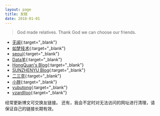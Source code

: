 ```yaml
---
layout: page
title: 友链
date: 2018-01-01
---
```


> God made relatives. Thank God we can choose our friends.

* [无闻](https://wuwen.org){:target="_blank"}
* [如梦技术](http://blog.dreamlu.net){:target="_blank"}
* [seoui](http://blog.seoui.com){:target="_blank"}
* [Data羊](http://www.datayang.com){:target="_blank"}
* [HongQuan's Blog](https://www.devtool.top){:target="_blank"}
* [SUNZHENYU Blog](http://sunzhenyu.net){:target="_blank"}
* [二三克](https://blog.show){:target="_blank"}
* [小胖](http://www.ctrlcvs.com){:target="_blank"}
* [yubutong](http://yubutong.cn){:target="_blank"}
* [vzardlloo](https://vzardlloo.github.io){:target="_blank"}

经常更新博文可交换友链接。
还有，我会不定时对无法访问的网址进行清理，请保证自己的链接长期有效。